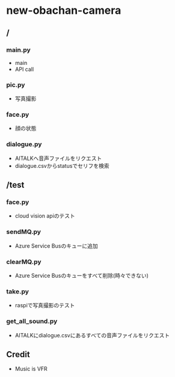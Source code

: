 # new-obachan-camera

## /
### main.py
- main
- API call

### pic.py
- 写真撮影

### face.py
- 顔の状態

### dialogue.py
- AITALKへ音声ファイルをリクエスト
- dialogue.csvからstatusでセリフを検索

## /test
### face.py
- cloud vision apiのテスト
### sendMQ.py
- Azure Service Busのキューに追加
### clearMQ.py
- Azure Service Busのキューをすべて削除(時々できない)
### take.py
- raspiで写真撮影のテスト
### get_all_sound.py
- AITALKにdialogue.csvにあるすべての音声ファイルをリクエスト

## Credit
- Music is VFR